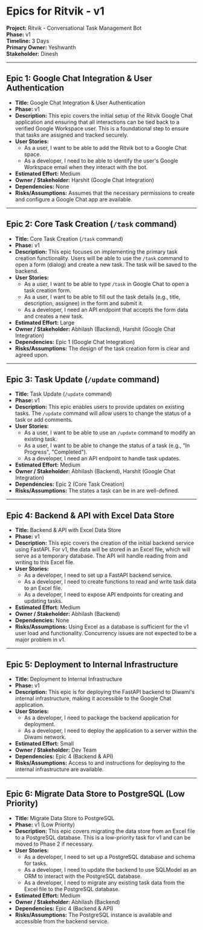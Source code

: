 # Epics for Ritvik - v1

**Project:** Ritvik - Conversational Task Management Bot  
**Phase:** v1  
**Timeline:** 3 Days  
**Primary Owner:** Yeshwanth  
**Stakeholder:** Dinesh  

---

## Epic 1: Google Chat Integration & User Authentication

- **Title:** Google Chat Integration & User Authentication
- **Phase:** v1
- **Description:** This epic covers the initial setup of the Ritvik Google Chat application and ensuring that all interactions can be tied back to a verified Google Workspace user. This is a foundational step to ensure that tasks are assigned and tracked securely.
- **User Stories:**
  - As a user, I want to be able to add the Ritvik bot to a Google Chat space.
  - As a developer, I need to be able to identify the user's Google Workspace email when they interact with the bot.
- **Estimated Effort:** Medium
- **Owner / Stakeholder:** Harshit (Google Chat Integration)
- **Dependencies:** None
- **Risks/Assumptions:** Assumes that the necessary permissions to create and configure a Google Chat app are available.

---

## Epic 2: Core Task Creation (`/task` command)

- **Title:** Core Task Creation (`/task` command)
- **Phase:** v1
- **Description:** This epic focuses on implementing the primary task creation functionality. Users will be able to use the `/task` command to open a form (dialog) and create a new task. The task will be saved to the backend.
- **User Stories:**
  - As a user, I want to be able to type `/task` in Google Chat to open a task creation form.
  - As a user, I want to be able to fill out the task details (e.g., title, description, assignee) in the form and submit it.
  - As a developer, I need an API endpoint that accepts the form data and creates a new task.
- **Estimated Effort:** Large
- **Owner / Stakeholder:** Abhilash (Backend), Harshit (Google Chat Integration)
- **Dependencies:** Epic 1 (Google Chat Integration)
- **Risks/Assumptions:** The design of the task creation form is clear and agreed upon.

---

## Epic 3: Task Update (`/update` command)

- **Title:** Task Update (`/update` command)
- **Phase:** v1
- **Description:** This epic enables users to provide updates on existing tasks. The `/update` command will allow users to change the status of a task or add comments.
- **User Stories:**
  - As a user, I want to be able to use an `/update` command to modify an existing task.
  - As a user, I want to be able to change the status of a task (e.g., "In Progress", "Completed").
  - As a developer, I need an API endpoint to handle task updates.
- **Estimated Effort:** Medium
- **Owner / Stakeholder:** Abhilash (Backend), Harshit (Google Chat Integration)
- **Dependencies:** Epic 2 (Core Task Creation)
- **Risks/Assumptions:** The states a task can be in are well-defined.

---

## Epic 4: Backend & API with Excel Data Store

- **Title:** Backend & API with Excel Data Store
- **Phase:** v1
- **Description:** This epic covers the creation of the initial backend service using FastAPI. For v1, the data will be stored in an Excel file, which will serve as a temporary database. The API will handle reading from and writing to this Excel file.
- **User Stories:**
  - As a developer, I need to set up a FastAPI backend service.
  - As a developer, I need to create functions to read and write task data to an Excel file.
  - As a developer, I need to expose API endpoints for creating and updating tasks.
- **Estimated Effort:** Medium
- **Owner / Stakeholder:** Abhilash (Backend)
- **Dependencies:** None
- **Risks/Assumptions:** Using Excel as a database is sufficient for the v1 user load and functionality. Concurrency issues are not expected to be a major problem in v1.

---

## Epic 5: Deployment to Internal Infrastructure

- **Title:** Deployment to Internal Infrastructure
- **Phase:** v1
- **Description:** This epic is for deploying the FastAPI backend to Diwami's internal infrastructure, making it accessible to the Google Chat application.
- **User Stories:**
  - As a developer, I need to package the backend application for deployment.
  - As a developer, I need to deploy the application to a server within the Diwami network.
- **Estimated Effort:** Small
- **Owner / Stakeholder:** Dev Team
- **Dependencies:** Epic 4 (Backend & API)
- **Risks/Assumptions:** Access to and instructions for deploying to the internal infrastructure are available.

---

## Epic 6: Migrate Data Store to PostgreSQL (Low Priority)

- **Title:** Migrate Data Store to PostgreSQL
- **Phase:** v1 (Low Priority)
- **Description:** This epic covers migrating the data store from an Excel file to a PostgreSQL database. This is a low-priority task for v1 and can be moved to Phase 2 if necessary.
- **User Stories:**
  - As a developer, I need to set up a PostgreSQL database and schema for tasks.
  - As a developer, I need to update the backend to use SQLModel as an ORM to interact with the PostgreSQL database.
  - As a developer, I need to migrate any existing task data from the Excel file to the PostgreSQL database.
- **Estimated Effort:** Medium
- **Owner / Stakeholder:** Abhilash (Backend)
- **Dependencies:** Epic 4 (Backend & API)
- **Risks/Assumptions:** The PostgreSQL instance is available and accessible from the backend service.
